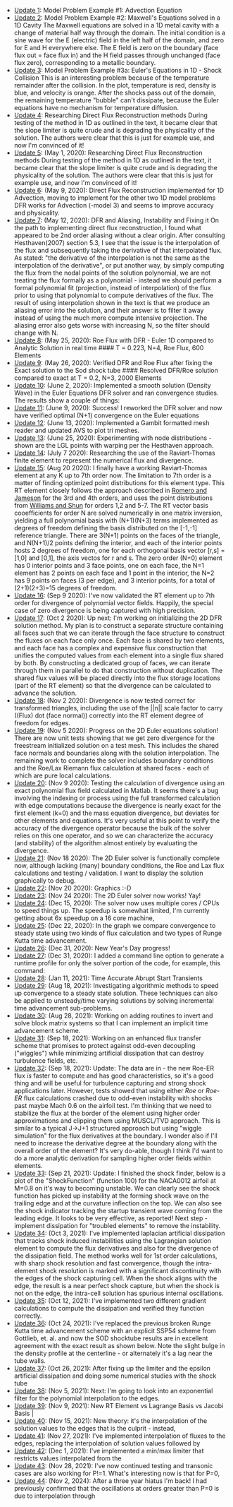 - [Update 1](./NOTES/Update_1.md): Model Problem Example #1: Advection Equation 
- [Update 2](./NOTES/Update_2.md): Model Problem Example #2: Maxwell's Equations solved in a 1D Cavity The Maxwell equations are solved in a 1D metal cavity with a change of material half way through the domain. The initial condition is a sine wave for the E (electric) field in the left half of the domain, and zero for E and H everywhere else. The E field is zero on the boundary (face flux out = face flux in) and the H field passes through unchanged (face flux zero), corresponding to a metallic boundary.
- [Update 3](./NOTES/Update_3.md): Model Problem Example #3a: Euler's Equations in 1D - Shock Collision This is an interesting problem because of the temperature remainder after the collision. In the plot, temperature is red, density is blue, and velocity is orange. After the shocks pass out of the domain, the remaining temperature "bubble" can't dissipate, because the Euler equations have no mechanism for temperature diffusion.
- [Update 4](./NOTES/Update_4.md): Researching Direct Flux Reconstruction methods During testing of the method in 1D as outlined in the text, it became clear that the slope limiter is quite crude and is degrading the physicality of the solution. The authors were clear that this is just for example use, and now I'm convinced of it!
- [Update 5](./NOTES/Update_5.md): (May 1, 2020): Researching Direct Flux Reconstruction methods During testing of the method in 1D as outlined in the text, it became clear that the slope limiter is quite crude and is degrading the physicality of the solution. The authors were clear that this is just for example use, and now I'm convinced of it!
- [Update 6](./NOTES/Update_6.md): (May 9, 2020): Direct Flux Reconstruction implemented for 1D Advection, moving to implement for the other two 1D model problems DFR works for Advection (-model 3) and seems to improve accuracy and physicality.
- [Update 7](./NOTES/Update_7.md): (May 12, 2020): DFR and Aliasing, Instability and Fixing it On the path to implementing direct flux reconstruction, I found what appeared to be 2nd order aliasing without a clear origin. After consulting Hesthaven(2007) section 5.3, I see that the issue is the interpolation of the flux and subsequently taking the derivative of that interpolated flux. As stated: "the derivative of the interpolation is not the same as the interpolation of the derivative", or put another way, by simply computing the flux from the nodal points of the solution polynomial, we are not treating the flux formally as a polynomial - instead we should perform a formal polynomial fit (projection, instead of interpolation) of the flux prior to using that polynomial to compute derivatives of the flux. The result of using interpolation shown in the text is that we produce an aliasing error into the solution, and their answer is to filter it away instead of using the much more compute intensive projection. The aliasing error also gets worse with increasing N, so the filter should change with N.
- [Update 8](./NOTES/Update_8.md): (May 25, 2020): Roe Flux with DFR - Euler 1D compared to Analytic Solution in real time #### T = 0.223, N=4, Roe Flux, 600 Elements
- [Update 9](./NOTES/Update_9.md): (May 26, 2020): Verified DFR and Roe Flux after fixing the Exact solution to the Sod shock tube #### Resolved DFR/Roe solution compared to exact at T = 0.2, N=3, 2000 Elements
- [Update 10](./NOTES/Update_10.md): (June 2, 2020):  Implemented a smooth solution (Density Wave) in the Euler Equations DFR solver and ran convergence studies. The results show a couple of things:
- [Update 11](./NOTES/Update_11.md): (June 9, 2020): Success! I reworked the DFR solver and now have verified optimal (N+1) convergence on the Euler equations
- [Update 12](./NOTES/Update_12.md): (June 13, 2020): Implemented a Gambit formatted mesh reader and updated AVS to plot tri meshes.
- [Update 13](./NOTES/Update_13.md): (June 25, 2020): Experimenting with node distributions - shown are the LGL points with warping per the Hesthaven approach.
- [Update 14](./NOTES/Update_14.md): (July 7 2020): Researching the use of the Raviart-Thomas finite element to represent the numerical flux and divergence.
- [Update 15](./NOTES/Update_15.md): (Aug 20 2020): I finally have a working Raviart-Thomas element at any K up to 7th order now. The limitation to 7th order is a matter of finding optimized point distributions for this element type. This RT element closely follows the approach described in [Romero and Jameson](https://github.com/Notargets/gocfd/blob/master/research/convergence_and_fluxes/DFR/romero_jsc_2017.pdf) for the 3rd and 4th orders, and uses the point distributions from [Williams and Shun](https://github.com/Notargets/gocfd/blob/master/research/convergence_and_fluxes/DFR/williams-shun-jameson-quadrature.pdf) for orders 1,2 and 5-7. The RT vector basis cooefficients for order N are solved numerically in one matrix inversion, yielding a full polynomial basis with (N+1)(N+3) terms implemented as degrees of freedom defining the basis distributed on the [-1,-1] reference triangle. There are 3(N+1) points on the faces of the triangle, and N(N+1)/2 points defining the interior, and each of the interior points hosts 2 degrees of freedom, one for each orthogonal basis vector [r,s] = [1,0] and [0,1], the axis vectos for r and s. The zero order (N=0) element has 0 interior points and 3 face points, one on each face, the N=1 element has 2 points on each face and 1 point in the interior, the N=2 has 9 points on faces (3 per edge), and 3 interior points, for a total of (2+1)(2+3)=15 degrees of freedom.
- [Update 16](./NOTES/Update_16.md): (Sep 9 2020): I've now validated the RT element up to 7th order for divergence of polynomial vector fields. Happily, the special case of zero divergence is being captured with high precision.
- [Update 17](./NOTES/Update_17.md): (Oct 2 2020): Up next: I'm working on initializing the 2D DFR solution method. My plan is to construct a separate structure containing all faces such that we can iterate through the face structure to construct the fluxes on each face only once. Each face is shared by two elements, and each face has a complex and expensive flux construction that unifies the computed values from each element into a single flux shared by both. By constructing a dedicated group of faces, we can iterate through them in parallel to do that construction without duplication. The shared flux values will be placed directly into the flux storage locations (part of the RT element) so that the divergence can be calculated to advance the solution.
- [Update 18](./NOTES/Update_18.md): (Nov 2 2020): Divergence is now tested correct for transformed triangles, including the use of the ||n|| scale factor to carry ((Flux) dot (face normal)) correctly into the RT element degree of freedom for edges.
- [Update 19](./NOTES/Update_19.md): (Nov 5 2020): Progress on the 2D Euler equations solution! There are now unit tests showing that we get zero divergence for the freestream initialized solution on a test mesh. This includes the shared face normals and boundaries along with the solution interpolation. The remaining work to complete the solver includes boundary conditions and the Roe/Lax Riemann flux calculation at shared faces - each of which are pure local calculations.
- [Update 20](./NOTES/Update_20.md): (Nov 9 2020): Testing the calculation of divergence using an exact polynomial flux field calculated in Matlab. It seems there's a bug involving the indexing or process using the full transformed calculation with edge computations because the divergence is nearly exact for the first element (k=0) and the mass equation divergence, but deviates for other elements and equations. It's very useful at this point to verify the accuracy of the divergence operator because the bulk of the solver relies on this one operator, and so we can characterize the accuracy (and stability) of the algorithm almost entirely by evaluating the divergence.
- [Update 21](./NOTES/Update_21.md): (Nov 18 2020): The 2D Euler solver is functionally complete now, although lacking (many) boundary conditions, the Roe and Lax flux calculations and testing / validation. I want to display the solution graphically to debug.
- [Update 22](./NOTES/Update_22.md): (Nov 20 2020): Graphics :-D
- [Update 23](./NOTES/Update_23.md): (Nov 24 2020): The 2D Euler solver now works! Yay!
- [Update 24](./NOTES/Update_24.md): (Dec 15, 2020): The solver now uses multiple cores / CPUs to speed things up. The speedup is somewhat limited, I'm currently getting about 6x speedup on a 16 core machine,
- [Update 25](./NOTES/Update_25.md): (Dec 22, 2020): In the graph we compare convergence to steady state using two kinds of flux calculation and two types of Runge Kutta time advancement.
- [Update 26](./NOTES/Update_26.md): (Dec 31, 2020): New Year's Day progress!
- [Update 27](./NOTES/Update_27.md): (Dec 31, 2020): I added a command line option to generate a runtime profile for only the solver portion of the code, for example, this command:
- [Update 28](./NOTES/Update_28.md): (Jan 11, 2021): Time Accurate Abrupt Start Transients
- [Update 29](./NOTES/Update_29.md): (Aug 18, 2021): Investigating algorithmic methods to speed up convergence to a steady state solution. These techniques can also be applied to unsteady/time varying solutions by solving incremental time advancement sub-problems.
- [Update 30](./NOTES/Update_30.md): (Aug 28, 2021): Working on adding routines to invert and solve block matrix systems so that I can implement an implicit time advancement scheme.
- [Update 31](./NOTES/Update_31.md): (Sep 18, 2021): Working on an enhanced flux transfer scheme that promises to protect against odd-even decoupling ("wiggles") while minimizing artificial dissipation that can destroy turbulence fields, etc.
- [Update 32](./NOTES/Update_32.md): (Sep 18, 2021): Update: The data are in - the new Roe-ER flux *is* faster to compute and has good characteristics, so it's a good thing  and will be useful for turbulence capturing and strong shock applications later. However, tests showed that using either *Roe* or *Roe-ER* flux calculations crashed due to odd-even instability with shocks past maybe Mach 0.6 on the airfoil test. I'm thinking that we need to stabilize the flux at the border of the element using higher order approximations and clipping them using MUSCL/TVD approach. This is similar to a typical J->J+1 structured approach but using "wiggle simulation" for the flux derivatives at the boundary. I wonder also if I'll need to increase the derivative degree at the boundary along with the overall order of the element? It's very do-able, though I think I'd want to do a more analytic derivation for sampling higher order fields within elements.
- [Update 33](./NOTES/Update_33.md): (Sep 21, 2021): Update: I finished the shock finder, below is a plot of the "ShockFunction" (function 100) for the NACA0012 airfoil at M=0.8 on it's way to becoming unstable. We can clearly see the shock function has picked up instability at the forming shock wave on the trailing edge and at the curvature inflection on the top. We can also see the shock indicator tracking the startup transient wave coming from the leading edge. It looks to be very effective, as reported! Next step - implement dissipation for "troubled elements" to remove the instability.
- [Update 34](./NOTES/Update_34.md): (Oct 3, 2021): I've implemented laplacian artificial dissipation that tracks shock induced instabilities using the Lagrangian solution element to compute the flux derivatives and also for the divergence of the dissipation field. The method works well for 1st order calculations, with sharp shock resolution and fast convergence, though the intra-element shock resolution is marked with a significant discontinuity with the edges of the shock capturing cell. When the shock aligns with the edge, the result is a near perfect shock capture, but when the shock is not on the edge, the intra-cell solution has spurious internal oscillations.
- [Update 35](./NOTES/Update_35.md): (Oct 12, 2021): I've implemented two different gradient calculations to compute the dissipation and verified they function correctly.
- [Update 36](./NOTES/Update_36.md): (Oct 24, 2021): I've replaced the previous broken Runge Kutta time advancement scheme with an explicit SSP54 scheme from Gottlieb, et. al. and now the SOD shocktube results are in excellent agreement with the exact result as shown below. Note the slight bulge in the density profile at the centerline - or alternately it's a lag near the tube walls.
- [Update 37](./NOTES/Update_37.md): (Oct 26, 2021): After fixing up the limiter and the epsilon artificial dissipation and doing some numerical studies with the shock tube
- [Update 38](./NOTES/Update_38.md): (Nov 5, 2021): Next: I'm going to look into an exponential filter for the polynomial interpolation to the edges.
- [Update 39](./NOTES/Update_39.md): (Nov 9, 2021): New RT Element vs Lagrange Basis vs Jacobi Basis |
- [Update 40](./NOTES/Update_40.md): (Nov 15, 2021): New theory: it's the interpolation of the solution values to the edges that is the culprit - instead,
- [Update 41](./NOTES/Update_41.md): (Nov 27, 2021): I've implemented interpolation of fluxes to the edges, replacing the interpolation of solution values followed by
- [Update 42](./NOTES/Update_42.md): (Dec 1, 2021): I've implemented a min/max limiter that restricts values interpolated from the
- [Update 43](./NOTES/Update_43.md): (Nov 28, 2021): I've now continued testing and transonic cases are also working for P!=1. What's interesting now is that for P=0,
- [Update 44](./NOTES/Update_44.md): (Nov 2, 2024): After a three year hiatus I'm back! I had previously confirmed that the oscillations at orders greater than P=0 is due to interpolation through
